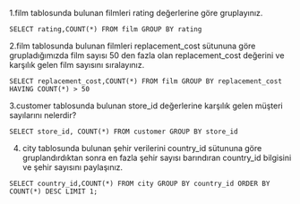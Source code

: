 
1.film tablosunda bulunan filmleri rating değerlerine göre gruplayınız.
````
SELECT rating,COUNT(*) FROM film GROUP BY rating
````
2.film tablosunda bulunan filmleri replacement_cost sütununa göre grupladığımızda film sayısı 50 den fazla olan replacement_cost değerini ve karşılık gelen film sayısını sıralayınız.
````
SELECT replacement_cost,COUNT(*) FROM film GROUP BY replacement_cost HAVING COUNT(*) > 50
````
3.customer tablosunda bulunan store_id değerlerine karşılık gelen müşteri sayılarını nelerdir? 
````
SELECT store_id, COUNT(*) FROM customer GROUP BY store_id
````
4. city tablosunda bulunan şehir verilerini country_id sütununa göre gruplandırdıktan sonra en fazla şehir sayısı barındıran country_id bilgisini ve şehir sayısını paylaşınız.
````
SELECT country_id,COUNT(*) FROM city GROUP BY country_id ORDER BY COUNT(*) DESC LIMIT 1;
````
